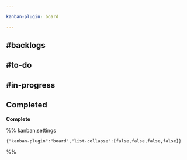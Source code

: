 ```yaml
---

kanban-plugin: board

---
```


## #backlogs



## #to-do



## #in-progress



## Completed

**Complete**




%% kanban:settings
```
{"kanban-plugin":"board","list-collapse":[false,false,false,false]}
```
%%